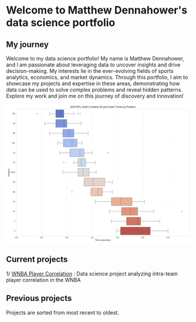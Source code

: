 # Welcome to Matthew Dennahower's data science portfolio

## My journey

Welcome to my data science portfolio! My name is Matthew Dennahower, and I am passionate about leveraging data to uncover insights and drive decision-making. My interests lie in the ever-evolving fields of sports analytics, economics, and market dynamics. Through this portfolio, I aim to showcase my projects and expertise in these areas, demonstrating how data can be used to solve complex problems and reveal hidden patterns. Explore my work and join me on this journey of discovery and innovation!

![](images/40YardDash.png)


<div class="flourish-embed flourish-bar-chart-race" data-src="visualisation/18982507"><script src="https://public.flourish.studio/resources/embed.js"></script></div>

## Current projects
1/ [WNBA Player Correlation](wnba_player_correlation/readme.md) : 
Data science project analyzing intra-team player correlation in the WNBA

## Previous projects
Projects are sorted from most recent to oldest.


